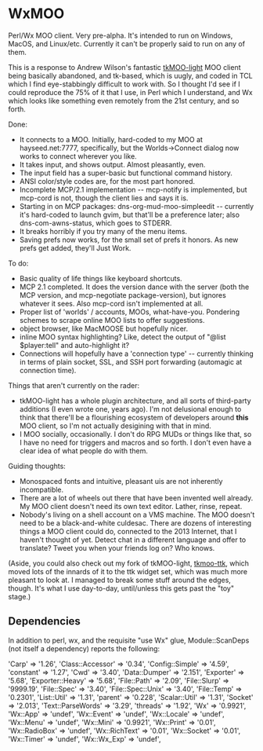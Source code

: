 WxMOO
=====

Perl/Wx MOO client.  Very pre-alpha.  It's intended to run on Windows, MacOS, and Linux/etc.  Currently it can't be properly said to run on any of them.

This is a response to Andrew Wilson's fantastic [tkMOO-light](http://www.awns.com/tkMOO-light) MOO client being basically abandoned, and tk-based, which is uugly, and coded in TCL which I find eye-stabbingly difficult to work with.  So I thought I'd see if I could reproduce the 75% of it that I use, in Perl which I understand, and Wx which looks like something even remotely from the 21st century, and so forth.

Done:
* It connects to a MOO.  Initially, hard-coded to my MOO at hayseed.net:7777, specifically, but the Worlds->Connect dialog now works to connect wherever you like.
* It takes input, and shows output.  Almost pleasantly, even.
* The input field has a super-basic but functional command history.
* ANSI color/style codes are, for the most part honored.
* Incomplete MCP/2.1 implementation -- mcp-notify is implemented, but mcp-cord is not, though the client lies and says it is.
* Starting in on MCP packages: dns-org-mud-moo-simpleedit -- currently it's hard-coded to launch gvim, but that'll be a preference later;  also dns-com-awns-status, which goes to STDERR.
* It breaks horribly if you try many of the menu items.
* Saving prefs now works, for the small set of prefs it honors.  As new prefs get added, they'll Just Work.


To do:
* Basic quality of life things like keyboard shortcuts.
* MCP 2.1 completed.  It does the version dance with the server (both the MCP version, and mcp-negotiate package-version), but ignores whatever it sees.  Also mcp-cord isn't implemented at all.
* Proper list of 'worlds' / accounts, MOOs, what-have-you.  Pondering schemes to scrape online MOO lists to offer suggestions.
* object browser, like MacMOOSE but hopefully nicer.
* inline MOO syntax highlighting?  Like, detect the output of "@list $player:tell" and auto-highlight it?
* Connections will hopefully have a 'connection type' -- currently thinking in terms of plain socket, SSL, and SSH port forwarding (automagic at connection time).

Things that aren't currently on the rader:
* tkMOO-light has a whole plugin architecture, and all sorts of third-party additions (I even wrote one, years ago).  I'm not delusional enough to think that there'll be a flourishing ecosystem of developers around **this** MOO client, so I'm not actually desigining with that in mind.
* I MOO socially, occasionally.  I don't do RPG MUDs or things like that, so I have no need for triggers and macros and so forth.  I don't even have a clear idea of what people do with them.

Guiding thoughts:
* Monospaced fonts and intuitive, pleasant uis are not inherently incompatible.
* There are a lot of wheels out there that have been invented well already.  My MOO client doesn't need its own text editor.  Lather, rinse, repeat.
* Nobody's living on a shell account on a VMS machine.  The MOO doesn't need to be a black-and-white culdesac.  There are dozens of interesting things a MOO client could do, connected to the 2013 Internet, that I haven't thought of yet.  Detect chat in a different language and offer to translate?  Tweet you when your friends log on?  Who knows.


(Aside, you could also check out my fork of tkMOO-light, [tkmoo-ttk](https://github.com/emersonrp/tkmoo-ttk), which moved lots of the innards of it to the ttk widget set, which was much more pleasant to look at.  I managed to break some stuff around the edges, though.  It's what I use day-to-day, until/unless this gets past the "toy" stage.)

Dependencies
------------

In addition to perl, wx, and the requisite "use Wx" glue, Module::ScanDeps (not itself a dependency) reports the following:

'Carp'                  => '1.26',
'Class::Accessor'       => '0.34',
'Config::Simple'        => '4.59',
'constant'              => '1.27',
'Cwd'                   => '3.40',
'Data::Dumper'          => '2.151',
'Exporter'              => '5.68',
'Exporter::Heavy'       => '5.68',
'File::Path'            => '2.09',
'File::Slurp'           => '9999.19',
'File::Spec'            => '3.40',
'File::Spec::Unix'      => '3.40',
'File::Temp'            => '0.2301',
'List::Util'            => '1.31',
'parent'                => '0.228',
'Scalar::Util'          => '1.31',
'Socket'                => '2.013',
'Text::ParseWords'      => '3.29',
'threads'               => '1.92',
'Wx'                    => '0.9921',
'Wx::App'               => 'undef',
'Wx::Event'             => 'undef',
'Wx::Locale'            => 'undef',
'Wx::Menu'              => 'undef',
'Wx::Mini'              => '0.9921',
'Wx::Print'             => '0.01',
'Wx::RadioBox'          => 'undef',
'Wx::RichText'          => '0.01',
'Wx::Socket'            => '0.01',
'Wx::Timer'             => 'undef',
'Wx::Wx_Exp'            => 'undef',

